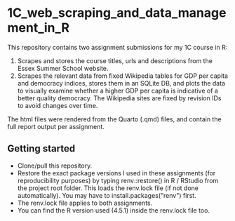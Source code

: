 # 1C_web_scraping_and_data_management_in_R

This repository contains two assignment submissions for my 1C course in R:
1. Scrapes and stores the course titles, urls and descriptions from the Essex Summer School website.
2. Scrapes the relevant data from fixed Wikipedia tables for GDP per capita and democracy indices, stores them in an SQLite DB, and plots the data to visually examine whether a higher GDP per capita is indicative of a better quality democracy. The Wikipedia sites are fixed by revision IDs to avoid changes over time.

The html files were rendered from the Quarto (.qmd) files, and contain the full report output per assignment.


## Getting started

- Clone/pull this repository.
- Restore the exact package versions I used in these assignments (for reproducibility purposes) by typing renv::restore() in R / RStudio from the project root folder. This loads the renv.lock file (if not done automatically). You may have to install.packages("renv") first. 
- The renv.lock file applies to both assignments.
- You can find the R version used (4.5.1) inside the renv.lock file too.
